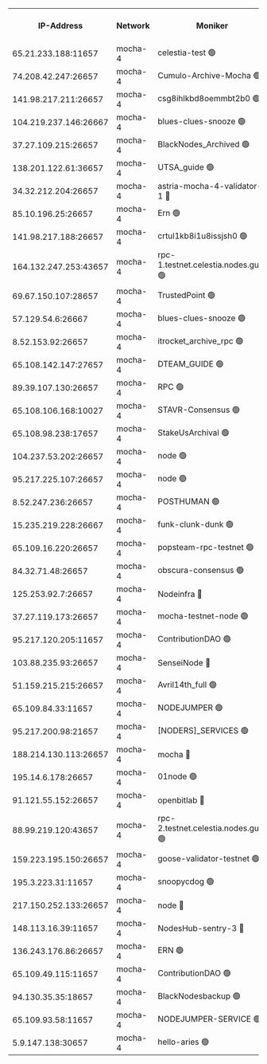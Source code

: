 


<table><tr><th>IP-Address</th><th>Network</th><th>Moniker</th><th>Latest Block Height</th><th>Earliest Block Height</th><th>Catching Up</th><th>Tx Index</th><th>Voting Power</th><th>Version</th><th>Scan Time</th></tr><tr><td>65.21.233.188:11657</td><td>mocha-4</td><td>celestia-test 🟢</td><td>4585749</td><td>0</td><td>False</td><td>on</td><td>0</td><td>3.3.1-mocha</td><td>2025-02-08T14:59:30.828630704UTC</td></tr><tr><td>74.208.42.247:26657</td><td>mocha-4</td><td>Cumulo-Archive-Mocha 🟢</td><td>4585717</td><td>1</td><td>False</td><td>on</td><td>0</td><td>3.3.1-mocha</td><td>2025-02-08T14:56:47.483818403UTC</td></tr><tr><td>141.98.217.211:26657</td><td>mocha-4</td><td>csg8ihlkbd8oemmbt2b0 🟢</td><td>4585718</td><td>1</td><td>False</td><td>on</td><td>0</td><td>3.3.0-mocha</td><td>2025-02-08T14:56:54.367332237UTC</td></tr><tr><td>104.219.237.146:26667</td><td>mocha-4</td><td>blues-clues-snooze 🟢</td><td>4585718</td><td>1</td><td>False</td><td>off</td><td>0</td><td>3.2.0-mocha</td><td>2025-02-08T14:56:55.103970047UTC</td></tr><tr><td>37.27.109.215:26657</td><td>mocha-4</td><td>BlackNodes_Archived 🟢</td><td>4585719</td><td>1</td><td>False</td><td>off</td><td>0</td><td>3.3.0-mocha</td><td>2025-02-08T14:57:01.621733576UTC</td></tr><tr><td>138.201.122.61:36657</td><td>mocha-4</td><td>UTSA_guide 🟢</td><td>4585720</td><td>1</td><td>False</td><td>on</td><td>0</td><td>3.3.1-mocha</td><td>2025-02-08T14:57:04.362191198UTC</td></tr><tr><td>34.32.212.204:26657</td><td>mocha-4</td><td>astria-mocha-4-validator-1 🔴</td><td>4585720</td><td>1</td><td>False</td><td>on</td><td>10509044</td><td>3.3.1-mocha</td><td>2025-02-08T14:57:04.700878235UTC</td></tr><tr><td>85.10.196.25:26657</td><td>mocha-4</td><td>Ern 🟢</td><td>4585722</td><td>1</td><td>False</td><td>on</td><td>0</td><td>3.3.1-mocha</td><td>2025-02-08T14:57:13.127917822UTC</td></tr><tr><td>141.98.217.188:26657</td><td>mocha-4</td><td>crtul1kb8i1u8issjsh0 🟢</td><td>4585724</td><td>1</td><td>False</td><td>on</td><td>0</td><td>3.3.0-mocha</td><td>2025-02-08T14:57:26.088894673UTC</td></tr><tr><td>164.132.247.253:43657</td><td>mocha-4</td><td>rpc-1.testnet.celestia.nodes.guru 🟢</td><td>4585731</td><td>1</td><td>False</td><td>on</td><td>0</td><td>3.3.1-mocha</td><td>2025-02-08T14:57:59.064040882UTC</td></tr><tr><td>69.67.150.107:28657</td><td>mocha-4</td><td>TrustedPoint 🟢</td><td>4585736</td><td>1</td><td>False</td><td>on</td><td>0</td><td>3.3.0-mocha</td><td>2025-02-08T14:58:24.654383642UTC</td></tr><tr><td>57.129.54.6:26667</td><td>mocha-4</td><td>blues-clues-snooze 🟢</td><td>4585737</td><td>1</td><td>False</td><td>off</td><td>0</td><td>3.2.0-mocha</td><td>2025-02-08T14:58:29.401078739UTC</td></tr><tr><td>8.52.153.92:26657</td><td>mocha-4</td><td>itrocket_archive_rpc 🟢</td><td>4585741</td><td>1</td><td>False</td><td>on</td><td>0</td><td>3.3.1-mocha</td><td>2025-02-08T14:58:48.390290135UTC</td></tr><tr><td>65.108.142.147:27657</td><td>mocha-4</td><td>DTEAM_GUIDE 🟢</td><td>4585744</td><td>1</td><td>False</td><td>on</td><td>0</td><td>3.3.1-mocha</td><td>2025-02-08T14:59:03.769298850UTC</td></tr><tr><td>89.39.107.130:26657</td><td>mocha-4</td><td>RPC 🟢</td><td>4585744</td><td>1</td><td>False</td><td>on</td><td>0</td><td>3.3.1-mocha</td><td>2025-02-08T14:59:04.097988050UTC</td></tr><tr><td>65.108.106.168:10027</td><td>mocha-4</td><td>STAVR-Consensus 🟢</td><td>4585748</td><td>1</td><td>False</td><td>on</td><td>0</td><td>3.3.1-mocha</td><td>2025-02-08T14:59:25.973187267UTC</td></tr><tr><td>65.108.98.238:17657</td><td>mocha-4</td><td>StakeUsArchival 🟢</td><td>4585750</td><td>1</td><td>False</td><td>off</td><td>0</td><td>3.3.0-mocha</td><td>2025-02-08T14:59:33.569172635UTC</td></tr><tr><td>104.237.53.202:26657</td><td>mocha-4</td><td>node 🟢</td><td>4585750</td><td>1</td><td>False</td><td>on</td><td>0</td><td>3.0.0-mocha</td><td>2025-02-08T14:59:34.958076847UTC</td></tr><tr><td>95.217.225.107:26657</td><td>mocha-4</td><td>node 🟢</td><td>4585750</td><td>1</td><td>False</td><td>on</td><td>0</td><td>3.3.1-mocha</td><td>2025-02-08T14:59:36.143955085UTC</td></tr><tr><td>8.52.247.236:26657</td><td>mocha-4</td><td>POSTHUMAN 🟢</td><td>4585751</td><td>1</td><td>False</td><td>on</td><td>0</td><td>3.3.1-mocha</td><td>2025-02-08T14:59:41.136263851UTC</td></tr><tr><td>15.235.219.228:26667</td><td>mocha-4</td><td>funk-clunk-dunk 🟢</td><td>4585753</td><td>1</td><td>False</td><td>off</td><td>0</td><td>3.2.0-mocha</td><td>2025-02-08T14:59:48.484923124UTC</td></tr><tr><td>65.109.16.220:26657</td><td>mocha-4</td><td>popsteam-rpc-testnet 🟢</td><td>4585754</td><td>1</td><td>False</td><td>on</td><td>0</td><td>3.3.1-mocha</td><td>2025-02-08T14:59:55.559133975UTC</td></tr><tr><td>84.32.71.48:26657</td><td>mocha-4</td><td>obscura-consensus 🟢</td><td>4585755</td><td>1</td><td>False</td><td>on</td><td>0</td><td>3.3.0-mocha</td><td>2025-02-08T15:00:01.618476706UTC</td></tr><tr><td>125.253.92.7:26657</td><td>mocha-4</td><td>Nodeinfra 🔴</td><td>4585725</td><td>2070001</td><td>False</td><td>on</td><td>500001</td><td>3.2.0</td><td>2025-02-08T14:57:31.897151041UTC</td></tr><tr><td>37.27.119.173:26657</td><td>mocha-4</td><td>mocha-testnet-node 🟢</td><td>4585748</td><td>2631379</td><td>False</td><td>on</td><td>0</td><td>3.3.0-mocha</td><td>2025-02-08T14:59:25.581096221UTC</td></tr><tr><td>95.217.120.205:11657</td><td>mocha-4</td><td>ContributionDAO 🟢</td><td>4585750</td><td>2723055</td><td>False</td><td>on</td><td>0</td><td>3.3.0-mocha</td><td>2025-02-08T14:59:35.385805091UTC</td></tr><tr><td>103.88.235.93:26657</td><td>mocha-4</td><td>SenseiNode 🔴</td><td>4585737</td><td>2968001</td><td>False</td><td>off</td><td>100008</td><td>3.3.0-mocha</td><td>2025-02-08T14:58:30.486084942UTC</td></tr><tr><td>51.159.215.215:26657</td><td>mocha-4</td><td>Avril14th_full 🟢</td><td>4585742</td><td>3022001</td><td>False</td><td>on</td><td>0</td><td>3.3.1-mocha</td><td>2025-02-08T14:58:55.249159199UTC</td></tr><tr><td>65.109.84.33:11657</td><td>mocha-4</td><td>NODEJUMPER 🟢</td><td>4585750</td><td>3214501</td><td>False</td><td>off</td><td>0</td><td>3.0.0-mocha</td><td>2025-02-08T14:59:35.768698977UTC</td></tr><tr><td>95.217.200.98:21657</td><td>mocha-4</td><td>[NODERS]_SERVICES 🟢</td><td>4585718</td><td>3453468</td><td>False</td><td>on</td><td>0</td><td>3.2.0-mocha</td><td>2025-02-08T14:56:53.944240911UTC</td></tr><tr><td>188.214.130.113:26657</td><td>mocha-4</td><td>mocha 🔴</td><td>4585725</td><td>4163991</td><td>False</td><td>off</td><td>100001</td><td>3.3.0-mocha</td><td>2025-02-08T14:57:30.584696526UTC</td></tr><tr><td>195.14.6.178:26657</td><td>mocha-4</td><td>01node 🟢</td><td>4585741</td><td>4176001</td><td>False</td><td>on</td><td>0</td><td>3.3.1</td><td>2025-02-08T14:58:50.806306045UTC</td></tr><tr><td>91.121.55.152:26657</td><td>mocha-4</td><td>openbitlab 🔴</td><td>4585723</td><td>4177001</td><td>False</td><td>off</td><td>501058</td><td>3.3.1</td><td>2025-02-08T14:57:19.566139950UTC</td></tr><tr><td>88.99.219.120:43657</td><td>mocha-4</td><td>rpc-2.testnet.celestia.nodes.guru 🟢</td><td>4585748</td><td>4178037</td><td>False</td><td>on</td><td>0</td><td>3.3.1-mocha</td><td>2025-02-08T14:59:23.154434148UTC</td></tr><tr><td>159.223.195.150:26657</td><td>mocha-4</td><td>goose-validator-testnet 🟢</td><td>4585755</td><td>4180501</td><td>False</td><td>on</td><td>0</td><td>3.3.1-mocha</td><td>2025-02-08T14:59:58.864359402UTC</td></tr><tr><td>195.3.223.31:11657</td><td>mocha-4</td><td>snoopycdog 🟢</td><td>4585756</td><td>4208501</td><td>False</td><td>off</td><td>0</td><td>3.3.1-mocha</td><td>2025-02-08T15:00:04.081115859UTC</td></tr><tr><td>217.150.252.133:26657</td><td>mocha-4</td><td>node 🔴</td><td>4585744</td><td>4244833</td><td>False</td><td>off</td><td>100505</td><td>3.3.1-mocha</td><td>2025-02-08T14:59:06.481969935UTC</td></tr><tr><td>148.113.16.39:11657</td><td>mocha-4</td><td>NodesHub-sentry-3 🔴</td><td>4585738</td><td>4464804</td><td>False</td><td>on</td><td>107152</td><td>3.3.1</td><td>2025-02-08T14:58:33.432663004UTC</td></tr><tr><td>136.243.176.86:26657</td><td>mocha-4</td><td>ERN 🟢</td><td>4585750</td><td>4513501</td><td>False</td><td>off</td><td>0</td><td>3.3.1-mocha</td><td>2025-02-08T14:59:33.952062754UTC</td></tr><tr><td>65.109.49.115:11657</td><td>mocha-4</td><td>ContributionDAO 🟢</td><td>4585736</td><td>4577930</td><td>False</td><td>off</td><td>0</td><td>3.3.0-mocha</td><td>2025-02-08T14:58:25.022530596UTC</td></tr><tr><td>94.130.35.35:18657</td><td>mocha-4</td><td>BlackNodesbackup 🟢</td><td>4585762</td><td>4579501</td><td>False</td><td>on</td><td>0</td><td>3.0.0-mocha</td><td>2025-02-08T15:00:35.587501450UTC</td></tr><tr><td>65.109.93.58:11657</td><td>mocha-4</td><td>NODEJUMPER-SERVICE 🟢</td><td>4585762</td><td>4582501</td><td>False</td><td>off</td><td>0</td><td>3.0.0-mocha</td><td>2025-02-08T15:00:35.293371967UTC</td></tr><tr><td>5.9.147.138:30657</td><td>mocha-4</td><td>hello-aries 🟢</td><td>4585733</td><td>4584501</td><td>False</td><td>off</td><td>0</td><td>3.3.1-mocha</td><td>2025-02-08T14:58:11.655565619UTC</td></tr></table>
